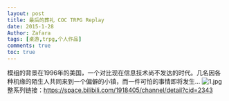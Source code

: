 ```yaml
---
layout: post
title: 最后的葬礼 COC TRPG Replay
date: 2015-1-28
Author: Zafara
tags: [桌游,trpg,个人作品]
comments: true
toc: true
---
```

模组的背景在1996年的美国，一个对比现在信息技术尚不发达的时代。几名因各种机缘的陌生人共同来到一个偏僻的小镇，而一件可怕的事情即将发生...
![1.jpg](https://i.loli.net/2020/12/30/shgMyBI6vArCdmQ.jpg)
整系列链接：<https://space.bilibili.com/1918405/channel/detail?cid=2343>
